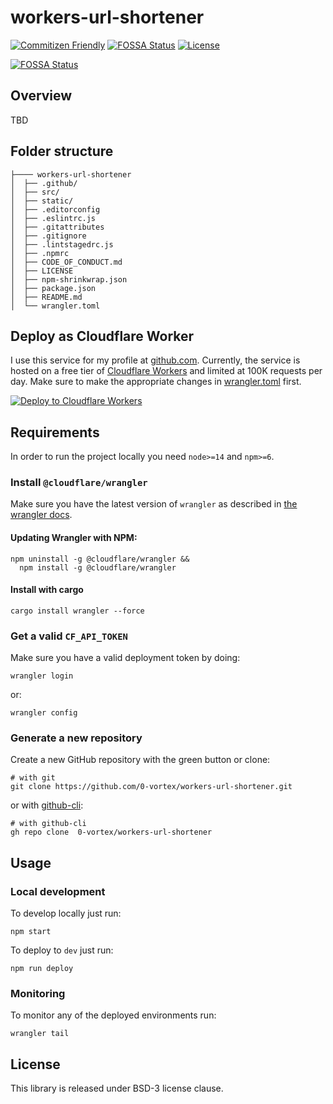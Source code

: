 # workers-url-shortener

[![Commitizen Friendly](https://img.shields.io/badge/commitizen-friendly-brightgreen.svg)](http://commitizen.github.io/cz-cli/)
[![FOSSA Status](https://app.fossa.com/api/projects/git%2Bgithub.com%2F0-vortex%2Fworkers-url-shortener.svg?type=shield)](https://app.fossa.com/projects/git%2Bgithub.com%2F0-vortex%2Fworkers-url-shortener?ref=badge_shield)
 [![License](https://img.shields.io/github/license/0-vortex/workers-url-shortener)](./LICENSE)


[![FOSSA Status](https://app.fossa.com/api/projects/git%2Bgithub.com%2F0-vortex%2Fworkers-url-shortener.svg?type=large)](https://app.fossa.com/projects/git%2Bgithub.com%2F0-vortex%2Fworkers-url-shortener?ref=badge_large)

## Overview

TBD 

## Folder structure

```
├──── workers-url-shortener
│  ├── .github/
│  ├── src/
│  ├── static/
│  ├── .editorconfig
│  ├── .eslintrc.js
│  ├── .gitattributes
│  ├── .gitignore
│  ├── .lintstagedrc.js
│  ├── .npmrc
│  ├── CODE_OF_CONDUCT.md
│  ├── LICENSE
│  ├── npm-shrinkwrap.json
│  ├── package.json
│  ├── README.md
│  └── wrangler.toml
```

##  Deploy as Cloudflare Worker

I use this service for my profile at [github.com](https://github.com/0-vortex). Currently, the service is hosted on a free tier of [Cloudflare Workers](https://workers.cloudflare.com/) and limited at 100K requests per day.
Make sure to make the appropriate changes in [wrangler.toml](./wrangler.toml) first.

[![Deploy to Cloudflare Workers](https://deploy.workers.cloudflare.com/button)](https://deploy.workers.cloudflare.com/?url=https://github.com/0-vortex/workers-url-shortener)

## Requirements

In order to run the project locally you need ``node>=14`` and ``npm>=6``. 

### Install ``@cloudflare/wrangler``

Make sure you have the latest version of ``wrangler`` as described in [the wrangler docs](https://developers.cloudflare.com/workers/cli-wrangler/install-update).

#### Updating Wrangler with NPM:

```shell
npm uninstall -g @cloudflare/wrangler && 
  npm install -g @cloudflare/wrangler 
```

#### Install with cargo

```shell
cargo install wrangler --force
```

### Get a valid ``CF_API_TOKEN``

Make sure you have a valid deployment token by doing: 

```shell
wrangler login 
```

or:

```shell
wrangler config 
```

### Generate a new repository

Create a new GitHub repository with the green button or clone:

```shell
# with git
git clone https://github.com/0-vortex/workers-url-shortener.git
```

or with [github-cli](https://cli.github.com):

```shell
# with github-cli
gh repo clone  0-vortex/workers-url-shortener
```

## Usage

### Local development

To develop locally just run:

```shell
npm start
```

To deploy to ``dev`` just run:

```shell
npm run deploy
```

### Monitoring

To monitor any of the deployed environments run:

```shell
wrangler tail
```

## License

This library is released under BSD-3 license clause.